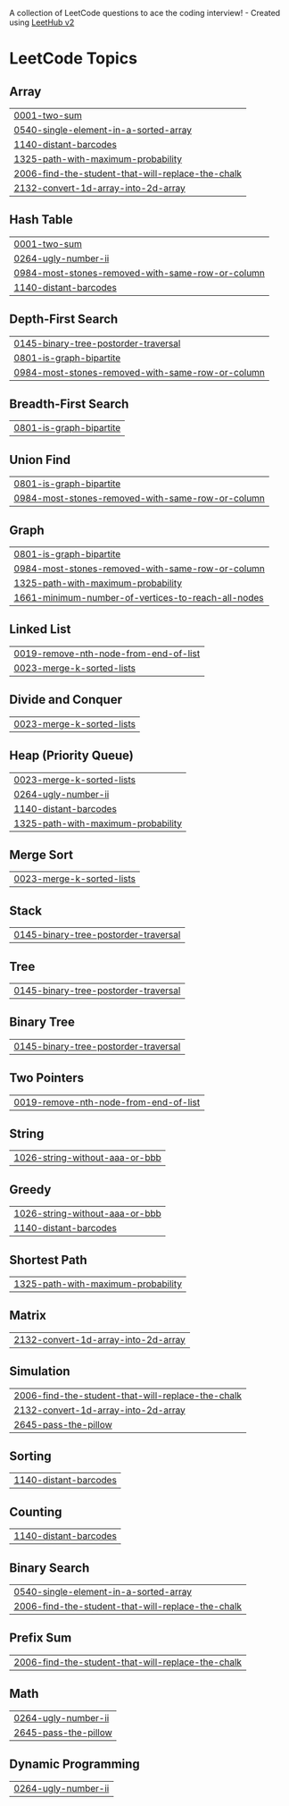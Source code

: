 A collection of LeetCode questions to ace the coding interview! - Created using [LeetHub v2](https://github.com/arunbhardwaj/LeetHub-2.0)
<!---LeetCode Topics Start-->
# LeetCode Topics
## Array
|  |
| ------- |
| [0001-two-sum](https://github.com/yordil/A2SV-YEAR-1/tree/master/0001-two-sum) |
| [0540-single-element-in-a-sorted-array](https://github.com/yordil/A2SV-YEAR-1/tree/master/0540-single-element-in-a-sorted-array) |
| [1140-distant-barcodes](https://github.com/yordil/A2SV-YEAR-1/tree/master/1140-distant-barcodes) |
| [1325-path-with-maximum-probability](https://github.com/yordil/A2SV-YEAR-1/tree/master/1325-path-with-maximum-probability) |
| [2006-find-the-student-that-will-replace-the-chalk](https://github.com/yordil/A2SV-YEAR-1/tree/master/2006-find-the-student-that-will-replace-the-chalk) |
| [2132-convert-1d-array-into-2d-array](https://github.com/yordil/A2SV-YEAR-1/tree/master/2132-convert-1d-array-into-2d-array) |
## Hash Table
|  |
| ------- |
| [0001-two-sum](https://github.com/yordil/A2SV-YEAR-1/tree/master/0001-two-sum) |
| [0264-ugly-number-ii](https://github.com/yordil/A2SV-YEAR-1/tree/master/0264-ugly-number-ii) |
| [0984-most-stones-removed-with-same-row-or-column](https://github.com/yordil/A2SV-YEAR-1/tree/master/0984-most-stones-removed-with-same-row-or-column) |
| [1140-distant-barcodes](https://github.com/yordil/A2SV-YEAR-1/tree/master/1140-distant-barcodes) |
## Depth-First Search
|  |
| ------- |
| [0145-binary-tree-postorder-traversal](https://github.com/yordil/A2SV-YEAR-1/tree/master/0145-binary-tree-postorder-traversal) |
| [0801-is-graph-bipartite](https://github.com/yordil/A2SV-YEAR-1/tree/master/0801-is-graph-bipartite) |
| [0984-most-stones-removed-with-same-row-or-column](https://github.com/yordil/A2SV-YEAR-1/tree/master/0984-most-stones-removed-with-same-row-or-column) |
## Breadth-First Search
|  |
| ------- |
| [0801-is-graph-bipartite](https://github.com/yordil/A2SV-YEAR-1/tree/master/0801-is-graph-bipartite) |
## Union Find
|  |
| ------- |
| [0801-is-graph-bipartite](https://github.com/yordil/A2SV-YEAR-1/tree/master/0801-is-graph-bipartite) |
| [0984-most-stones-removed-with-same-row-or-column](https://github.com/yordil/A2SV-YEAR-1/tree/master/0984-most-stones-removed-with-same-row-or-column) |
## Graph
|  |
| ------- |
| [0801-is-graph-bipartite](https://github.com/yordil/A2SV-YEAR-1/tree/master/0801-is-graph-bipartite) |
| [0984-most-stones-removed-with-same-row-or-column](https://github.com/yordil/A2SV-YEAR-1/tree/master/0984-most-stones-removed-with-same-row-or-column) |
| [1325-path-with-maximum-probability](https://github.com/yordil/A2SV-YEAR-1/tree/master/1325-path-with-maximum-probability) |
| [1661-minimum-number-of-vertices-to-reach-all-nodes](https://github.com/yordil/A2SV-YEAR-1/tree/master/1661-minimum-number-of-vertices-to-reach-all-nodes) |
## Linked List
|  |
| ------- |
| [0019-remove-nth-node-from-end-of-list](https://github.com/yordil/A2SV-YEAR-1/tree/master/0019-remove-nth-node-from-end-of-list) |
| [0023-merge-k-sorted-lists](https://github.com/yordil/A2SV-YEAR-1/tree/master/0023-merge-k-sorted-lists) |
## Divide and Conquer
|  |
| ------- |
| [0023-merge-k-sorted-lists](https://github.com/yordil/A2SV-YEAR-1/tree/master/0023-merge-k-sorted-lists) |
## Heap (Priority Queue)
|  |
| ------- |
| [0023-merge-k-sorted-lists](https://github.com/yordil/A2SV-YEAR-1/tree/master/0023-merge-k-sorted-lists) |
| [0264-ugly-number-ii](https://github.com/yordil/A2SV-YEAR-1/tree/master/0264-ugly-number-ii) |
| [1140-distant-barcodes](https://github.com/yordil/A2SV-YEAR-1/tree/master/1140-distant-barcodes) |
| [1325-path-with-maximum-probability](https://github.com/yordil/A2SV-YEAR-1/tree/master/1325-path-with-maximum-probability) |
## Merge Sort
|  |
| ------- |
| [0023-merge-k-sorted-lists](https://github.com/yordil/A2SV-YEAR-1/tree/master/0023-merge-k-sorted-lists) |
## Stack
|  |
| ------- |
| [0145-binary-tree-postorder-traversal](https://github.com/yordil/A2SV-YEAR-1/tree/master/0145-binary-tree-postorder-traversal) |
## Tree
|  |
| ------- |
| [0145-binary-tree-postorder-traversal](https://github.com/yordil/A2SV-YEAR-1/tree/master/0145-binary-tree-postorder-traversal) |
## Binary Tree
|  |
| ------- |
| [0145-binary-tree-postorder-traversal](https://github.com/yordil/A2SV-YEAR-1/tree/master/0145-binary-tree-postorder-traversal) |
## Two Pointers
|  |
| ------- |
| [0019-remove-nth-node-from-end-of-list](https://github.com/yordil/A2SV-YEAR-1/tree/master/0019-remove-nth-node-from-end-of-list) |
## String
|  |
| ------- |
| [1026-string-without-aaa-or-bbb](https://github.com/yordil/A2SV-YEAR-1/tree/master/1026-string-without-aaa-or-bbb) |
## Greedy
|  |
| ------- |
| [1026-string-without-aaa-or-bbb](https://github.com/yordil/A2SV-YEAR-1/tree/master/1026-string-without-aaa-or-bbb) |
| [1140-distant-barcodes](https://github.com/yordil/A2SV-YEAR-1/tree/master/1140-distant-barcodes) |
## Shortest Path
|  |
| ------- |
| [1325-path-with-maximum-probability](https://github.com/yordil/A2SV-YEAR-1/tree/master/1325-path-with-maximum-probability) |
## Matrix
|  |
| ------- |
| [2132-convert-1d-array-into-2d-array](https://github.com/yordil/A2SV-YEAR-1/tree/master/2132-convert-1d-array-into-2d-array) |
## Simulation
|  |
| ------- |
| [2006-find-the-student-that-will-replace-the-chalk](https://github.com/yordil/A2SV-YEAR-1/tree/master/2006-find-the-student-that-will-replace-the-chalk) |
| [2132-convert-1d-array-into-2d-array](https://github.com/yordil/A2SV-YEAR-1/tree/master/2132-convert-1d-array-into-2d-array) |
| [2645-pass-the-pillow](https://github.com/yordil/A2SV-YEAR-1/tree/master/2645-pass-the-pillow) |
## Sorting
|  |
| ------- |
| [1140-distant-barcodes](https://github.com/yordil/A2SV-YEAR-1/tree/master/1140-distant-barcodes) |
## Counting
|  |
| ------- |
| [1140-distant-barcodes](https://github.com/yordil/A2SV-YEAR-1/tree/master/1140-distant-barcodes) |
## Binary Search
|  |
| ------- |
| [0540-single-element-in-a-sorted-array](https://github.com/yordil/A2SV-YEAR-1/tree/master/0540-single-element-in-a-sorted-array) |
| [2006-find-the-student-that-will-replace-the-chalk](https://github.com/yordil/A2SV-YEAR-1/tree/master/2006-find-the-student-that-will-replace-the-chalk) |
## Prefix Sum
|  |
| ------- |
| [2006-find-the-student-that-will-replace-the-chalk](https://github.com/yordil/A2SV-YEAR-1/tree/master/2006-find-the-student-that-will-replace-the-chalk) |
## Math
|  |
| ------- |
| [0264-ugly-number-ii](https://github.com/yordil/A2SV-YEAR-1/tree/master/0264-ugly-number-ii) |
| [2645-pass-the-pillow](https://github.com/yordil/A2SV-YEAR-1/tree/master/2645-pass-the-pillow) |
## Dynamic Programming
|  |
| ------- |
| [0264-ugly-number-ii](https://github.com/yordil/A2SV-YEAR-1/tree/master/0264-ugly-number-ii) |
<!---LeetCode Topics End-->